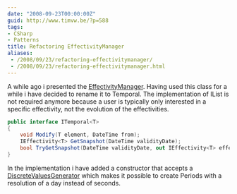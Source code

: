 ```yaml
---
date: "2008-09-23T00:00:00Z"
guid: http://www.timvw.be/?p=588
tags:
- CSharp
- Patterns
title: Refactoring EffectivityManager
aliases:
 - /2008/09/23/refactoring-effectivitymanager/
 - /2008/09/23/refactoring-effectivitymanager.html
---
```

A while ago i presented the [EffectivityManager](http://www.timvw.be/presenting-a-generic-effectivitymanager/). Having used this class for a while i have decided to rename it to Temporal<T>. The implementation of IList<T> is not required anymore because a user is typically only interested in a specific effectivity, not the evolution of the effectivities.

```csharp
public interface ITemporal<T>
{
	void Modify(T element, DateTime from);
	IEffectivity<T> GetSnapshot(DateTime validityDate);
	bool TryGetSnapshot(DateTime validityDate, out IEffectivity<T> effectivity);
}
```

In the implementation i have added a constructor that accepts a [DiscreteValuesGenerator<DateTime>](http://www.timvw.be/presenting-a-generic-discreterange/) which makes it possible to create Periods with a resolution of a day instead of seconds.
